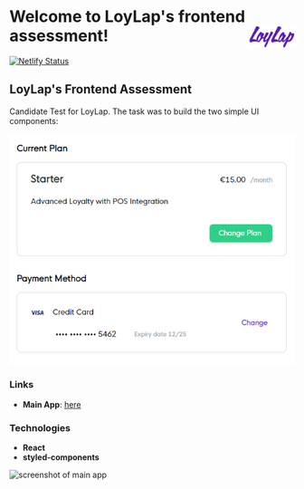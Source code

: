 

# Welcome to LoyLap's frontend assessment! <img align="right" src="readme_assets/loylap_logo.png" alt="LoyLap Logo">

[![Netlify Status](https://api.netlify.com/api/v1/badges/11f27cfd-c6ea-4c6a-b1dc-41873437223b/deploy-status)](https://app.netlify.com/sites/deft-croissant-dafcda/deploys)

## LoyLap's Frontend Assessment
Candidate Test for LoyLap. The task was to build the two simple UI components:

![alt text](readme_assets/tobuild.png "To Build")  

### Links
- **Main App**: [here](https://deft-croissant-dafcda.netlify.app/)
### Technologies
- **React**
- **styled-components**

![screenshot of main app](https://res.cloudinary.com/kxnxchukwu/image/upload/v1649003122/loylap-assessment_bzjmqc.png)